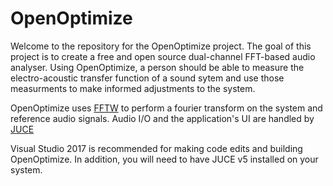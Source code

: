 # OpenOptimize

Welcome to the repository for the OpenOptimize project. The goal of this project is to create a free and open source dual-channel FFT-based audio analyser. Using OpenOptimize, a person should be able to measure the electro-acoustic transfer function of a sound sytem and use those measurments to make informed adjustments to the system. 

OpenOptimize uses [FFTW](http://www.fftw.org/) to perform a fourier transform on the system and reference audio signals. Audio I/O and the application's UI are handled by [JUCE](https://www.juce.com/tutorials)

Visual Studio 2017 is recommended for making code edits and building OpenOptimize. In addition, you will need to have JUCE v5 installed on your system.
